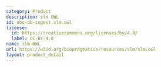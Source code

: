 ```yaml
---
category: Product
description: slm OWL
id: obo-db-ingest.slm.owl
license:
  id: https://creativecommons.org/licenses/by/4.0/
  label: CC-BY-4.0
name: slm OWL
url: https://w3id.org/biopragmatics/resources/slm/slm.owl
layout: product_detail
---
```

